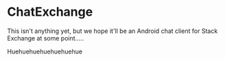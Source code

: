 # ChatExchange

This isn't anything yet, but we hope it'll be an Android chat client for Stack Exchange at some point.....

Huehuehuehuehuehuehue
